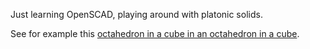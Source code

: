 Just learning OpenSCAD, playing around with platonic solids.

See for example this [octahedron in a cube in an octahedron in a cube](platonic/stl-renders/nested-6-8-6-8-corners.stl).

